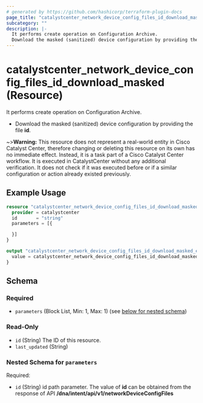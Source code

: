 ```yaml
---
# generated by https://github.com/hashicorp/terraform-plugin-docs
page_title: "catalystcenter_network_device_config_files_id_download_masked Resource - terraform-provider-catalystcenter"
subcategory: ""
description: |-
  It performs create operation on Configuration Archive.
  Download the masked (sanitized) device configuration by providing the file id.
---
```


# catalystcenter_network_device_config_files_id_download_masked (Resource)

It performs create operation on Configuration Archive.

- Download the masked (sanitized) device configuration by providing the file **id**.


~>**Warning:**
This resource does not represent a real-world entity in Cisco Catalyst Center, therefore changing or deleting this resource on its own has no immediate effect.
Instead, it is a task part of a Cisco Catalyst Center workflow. It is executed in CatalystCenter without any additional verification. It does not check if it was executed before or if a similar configuration or action already existed previously.

## Example Usage

```terraform
resource "catalystcenter_network_device_config_files_id_download_masked" "example" {
  provider = catalystcenter
  id       = "string"
  parameters = [{

  }]
}

output "catalystcenter_network_device_config_files_id_download_masked_example" {
  value = catalystcenter_network_device_config_files_id_download_masked.example
}
```

<!-- schema generated by tfplugindocs -->
## Schema

### Required

- `parameters` (Block List, Min: 1, Max: 1) (see [below for nested schema](#nestedblock--parameters))

### Read-Only

- `id` (String) The ID of this resource.
- `last_updated` (String)

<a id="nestedblock--parameters"></a>
### Nested Schema for `parameters`

Required:

- `id` (String) id path parameter. The value of **id** can be obtained from the response of API **/dna/intent/api/v1/networkDeviceConfigFiles**
